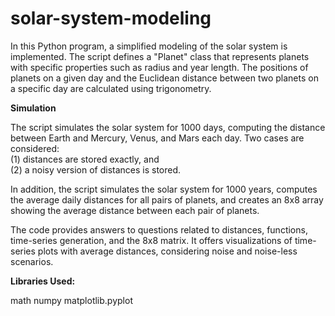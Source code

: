 # solar-system-modeling

In this Python program, a simplified modeling of the solar system is implemented. The script defines a "Planet" class that represents planets with specific properties such as radius and year length. The positions of planets on a given day and the Euclidean distance between two planets on a specific day are calculated using trigonometry.

**Simulation** <br />

The script simulates the solar system for 1000 days, computing the distance between Earth and Mercury, Venus, and Mars each day. Two cases are considered: <br />
(1) distances are stored exactly, and <br />
(2) a noisy version of distances is stored. <br />

In addition, the script simulates the solar system for 1000 years, computes the average daily distances for all pairs of planets, and creates an 8x8 array showing the average distance between each pair of planets. <br />

The code provides answers to questions related to distances, functions, time-series generation, and the 8x8 matrix. It offers visualizations of time-series plots with average distances, considering noise and noise-less scenarios. 

**Libraries Used:** 

math
numpy
matplotlib.pyplot
